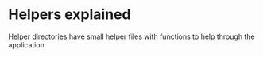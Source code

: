 # Helpers explained
Helper directories have small helper files with functions to help through the application
